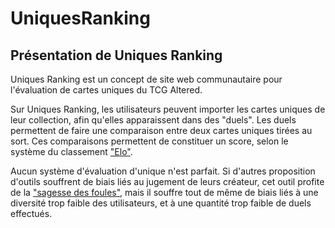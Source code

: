 # UniquesRanking


## Présentation de Uniques Ranking

Uniques Ranking est un concept de site web communautaire pour l'évaluation de cartes uniques du TCG Altered.

Sur Uniques Ranking, les utilisateurs peuvent importer les cartes uniques de leur collection, afin qu'elles apparaissent dans des "duels".
Les duels permettent de faire une comparaison entre deux cartes uniques tirées au sort.
Ces comparaisons permettent de constituer un score, selon le système du classement ["Elo"](https://fr.wikipedia.org/wiki/Classement_Elo).

Aucun système d'évaluation d'unique n'est parfait. 
Si d'autres proposition d'outils souffrent de biais liés au jugement de leurs créateur, cet outil profite de la ["sagesse des foules"](https://fr.wikipedia.org/wiki/Sagesse_de_la_foule), mais il souffre tout de même de biais liés à une diversité trop faible des utilisateurs, et à une quantité trop faible de duels effectués.